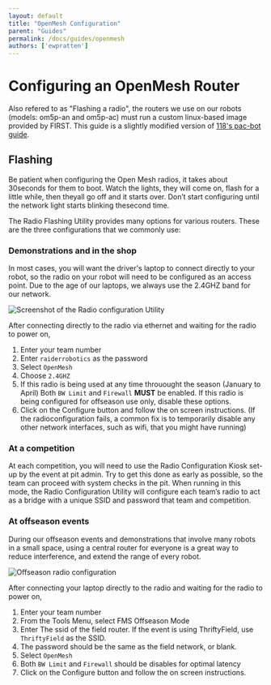 ```yaml
---
layout: default
title: "OpenMesh Configuration"
parent: "Guides"
permalink: /docs/guides/openmesh
authors: ['ewpratten']
---
```


# Configuring an OpenMesh Router

Also refered to as "Flashing a radio", the routers we use on our robots (models: om5p-an and om5p-ac) must run a custom linux-based image provided by FIRST. This guide is a slightly modified version of [118's pac-bot guide](https://ccisdrobonauts.org/uploads/12/8f/128f1b30391ad7a196606e2b57a1a6b1.pdf).

## Flashing
Be patient when configuring the Open Mesh radios, it takes about 30seconds for them to boot. Watch the lights, they will come on, flash for a little while, then theyall go off and it starts over. Don’t start configuring until the network light starts blinking ​thesecond time.

The Radio Flashing Utility provides many options for various routers. These are the three configurations that we commonly use:

### Demonstrations and in the shop

In most cases, you will want the driver's laptop to connect directly to your robot, so the radio on your robot will need to be configured as an access point. Due to the age of our laptops, we always use the 2.4GHZ band for our network.

![Screenshot of the Radio configuration Utility](/webdocs/assets/img/radioconfig.png)

After connecting directly to the radio via ethernet and waiting for the radio to power on,

 1. Enter your team number
 2. Enter `raiderrobotics` as the password
 3. Select `OpenMesh`
 4. Choose `2.4GHZ`
 5. If this radio is being used at any time throuought the season (January to April) Both `BW Limit` and `Firewall` **MUST** be enabled. If this radio is being configured for offseason use only, disable these options.
 6. Click on the Configure button and follow the on screen instructions. (If the radioconfiguration fails, a common fix is to temporarily disable any other network interfaces, such as wifi, that you might have running)

### At a competition

At each competition, you will need to use the Radio Configuration Kiosk set-up by the event at pit admin. Try to get this done as early as possible, so the team can proceed with system checks in the pit. When running in this mode, the Radio Configuration Utility will configure each team’s radio to act as a bridge with a unique SSID and password that team and competition.

### At offseason events

During our offseason events and demonstrations that involve many robots in a small space, using a central router for everyone is a great way to reduce interference, and extend the range of every robot.

![Offseason radio configuration](/webdocs/assets/img/fieldradio.png)

After connecting your laptop directly to the radio and waiting for the radio to power on,

 1. Enter your team number
 2. From the Tools Menu, select FMS Offseason Mode
 3. Enter The ssid of the field router. If the event is using ThriftyField, use `ThriftyField` as the SSID.
 4. The password should be the same as the field network, or blank.
 5. Select `OpenMesh`
 6.  Both `BW Limit` and `Firewall` should be disables for optimal latency
 7. Click on the Configure button and follow the on screen instructions.